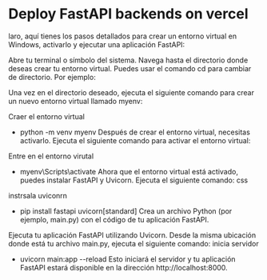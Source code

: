 # Deploy FastAPI backends on vercel
laro, aquí tienes los pasos detallados para crear un entorno virtual en Windows, activarlo y ejecutar una aplicación FastAPI:

Abre tu terminal o símbolo del sistema.
Navega hasta el directorio donde deseas crear tu entorno virtual. Puedes usar el comando cd para cambiar de directorio. Por ejemplo:

Una vez en el directorio deseado, ejecuta el siguiente comando para crear un nuevo entorno virtual llamado myenv:

Craer el entorno virtual
* python -m venv myenv
Después de crear el entorno virtual, necesitas activarlo. Ejecuta el siguiente comando para activar el entorno virtual:

Entre en el entorno virutal
*   myenv\Scripts\activate
Ahora que el entorno virtual está activado, puedes instalar FastAPI y Uvicorn. Ejecuta el siguiente comando:
css
 
instrsala uviconrn
* pip install fastapi uvicorn[standard]
Crea un archivo Python (por ejemplo, main.py) con el código de tu aplicación FastAPI.

Ejecuta tu aplicación FastAPI utilizando Uvicorn. Desde la misma ubicación donde está tu archivo main.py, ejecuta el siguiente comando:
   inicia servidor
*  uvicorn main:app --reload
Esto iniciará el servidor y tu aplicación FastAPI estará disponible en la dirección http://localhost:8000.